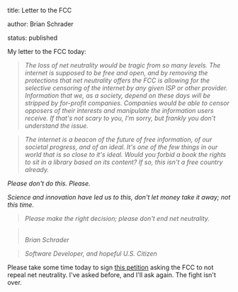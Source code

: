 title: Letter to the FCC

author: Brian Schrader

status: published


My letter to the FCC today:

<i>

>The loss of net neutrality would be tragic from so many levels. The internet is supposed to be free and open, and by removing the protections that net neutrality offers the FCC is allowing for the selective censoring of the internet by any given ISP or other provider. Information that we, as a society, depend on these days will be stripped by for-profit companies. Companies would be able to censor opposers of their interests and manipulate the information users receive. If that's not scary to you, I'm sorry, but frankly you don't understand the issue. 

>

>The internet is a beacon of the future of free information, of our societal progress, and of an ideal. It's one of the few things in our world that is so close to it's ideal. Would you forbid a book the rights to sit in a library based on its content? If so, this isn't a free country already. 

Please don't do this. Please.

Science and innovation have led us to this, don't let money take it away; not this time.

>

>Please make the right decision; please don't end net neutrality.



><br/>Brian Schrader <br />

>Software Developer, and hopeful U.S. Citizen

</i>



Please take some time today to sign [this petition][1] asking the FCC to not repeal net neutrality. I've asked before, and I'll ask again. The fight isn't over. 

[1]:https://dearfcc.org
